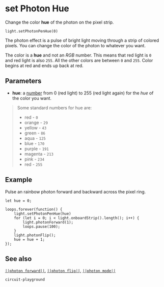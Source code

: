 # set Photon Hue

Change the color **hue** of the photon on the pixel strip.

```sig
light.setPhotonPenHue(0)
```

The photon effect is a pulse of bright light moving through a strip of colored pixels.
You can change the color of the photon to whatever you want.

The color is a **hue** and not an _RGB_ number. This means that red light is `0` and red light is also `255`. All the other colors are between `0` and `255`. Color begins at red and ends up back at red.

## Parameters

* **hue**: a [number](/types/number) from 0 (red light) to 255 (red light again) for
the _hue_ of the color you want.
> Some standard numbers for hue are:
> * red - `0`
> * orange - `29`
> * yellow - `43`
> * green - `86`
> * aqua - `125`
> * blue - `170`
> * purple - `191`
> * magenta - `213`
> * pink - `234`
> * red - `255`


## Example

Pulse an rainbow photon forward and backward across the pixel ring.

```blocks
let hue = 0;

loops.forever(function() {
    light.setPhotonPenHue(hue)
    for (let i = 0; i < light.onboardStrip().length(); i++) {
        light.photonForward(1);
        loops.pause(100);
    }
    light.photonFlip();
    hue = hue + 1;
});
```
## See also

[``||photon forward||``](/reference/light/photon-forward),
[``||photon flip||``](/reference/light/photon-flip),
[``||photon mode||``](/reference/light/set-photon-mode)

```package
circuit-playground
```

